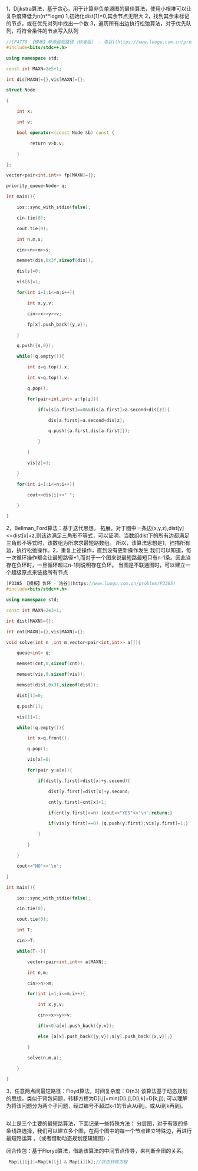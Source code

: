 1，Dijkstra算法，基于贪心，用于计算非负单源图的最佳算法，使用小根堆可以让复杂度降低为n(n**logm)
	1,初始化dist[1]=0,其余节点无限大
	 2，找到其余未标记的节点，或在优先对列中找出一个数
	 3，遍历所有出边执行松弛算法，对于优先队列，将符合条件的节点写入队列
```cpp
//[P4779 【模板】单源最短路径（标准版） - 洛谷](https://www.luogu.com.cn/problem/P4779)
#include<bits/stdc++.h>

using namespace std;

const int MAXN=2e5+1;

int dis[MAXN]={},vis[MAXN]={};

struct Node

{

    int x;

    int v;

    bool operator<(const Node &b) const {

         return v>b.v;

    }

};

vector<pair<int,int>> fp[MAXN]={};

priority_queue<Node> q;

int main(){

    ios::sync_with_stdio(false);

    cin.tie(0);

    cout.tie(0);

    int n,m,s;

    cin>>n>>m>>s;

    memset(dis,0x3f,sizeof(dis));

    dis[s]=0;

    vis[s]=1;

    for(int i=1;i<=m;i++){

        int x,y,v;

        cin>>x>>y>>v;

        fp[x].push_back({y,v});

    }

    q.push({s,0});

    while(!q.empty()){

        int z=q.top().x;

        int v=q.top().v;

        q.pop();

        for(pair<int,int> a:fp[z]){

            if(vis[a.first]==0&&dis[a.first]>a.second+dis[z]){

                dis[a.first]=a.second+dis[z];

                q.push({a.first,dis[a.first]});

            }

        }

        vis[z]=1;

    }

    for(int i=1;i<=n;i++){

        cout<<dis[i]<<" ";

    }

}
```
2，Bellman_Ford算法：基于迭代思想，
拓展，对于图中一条边(x,y,z),dist[y]<=dist[x]+z,则该边满足三角形不等式，可以证明，当数组dist下的所有边都满足三角形不等式时，该数组为所求求最短路数组。
所以，该算法思想是1，扫描所有边，执行松弛操作。2，重复上述操作，直到没有更新操作发生
我们可以知道，每一次循环操作都会让最短路径+1,而对于一个图来说最短路最短只有n-1条。因此当存在负环时，一旦循环超过n-1则说明存在负环。
当图是不联通图时，可以建立一个超级原点来链接所有节点
```cpp
[P3385 【模板】负环 - 洛谷](https://www.luogu.com.cn/problem/P3385)
#include<bits/stdc++.h>

using namespace std;

const int MAXN=2e3+1;

int dist[MAXN]={};

int cnt[MAXN]={},vis[MAXN]={};

void solve(int n ,int m,vector<pair<int,int>> a[]){

    queue<int> q;

    memset(cnt,0,sizeof(cnt));

    memset(vis,0,sizeof(vis));

    memset(dist,0x3f,sizeof(dist));

    dist[1]=0;

    q.push(1);

    vis[1]=1;

    while(!q.empty()){

        int x=q.front();

        q.pop();

        vis[x]=0;

        for(pair y:a[x]){

            if(dist[y.first]>dist[x]+y.second){

                dist[y.first]=dist[x]+y.second;

                cnt[y.first]=cnt[x]+1;

                if(cnt[y.first]>=n) {cout<<"YES"<<'\n';return;}

                if(vis[y.first]==0) {q.push(y.first);vis[y.first]=1;}

            }

        }

    }

    cout<<"NO"<<'\n';

}

int main(){

    ios::sync_with_stdio(false);

    cin.tie(0);

    cout.tie(0);

    int T;

    cin>>T;

    while(T--){

        vector<pair<int,int>> a[MAXN];

        int n,m;

        cin>>n>>m;

        for(int i=1;i<=m;i++){

            int x,y,v;

            cin>>x>>y>>v;

            if(v<0)a[x].push_back({y,v});

            else {a[x].push_back({y,v});a[y].push_back({x,v});}

        }

        solve(n,m,a);

    }

}
```
3，任意两点间最短路径：Floyd算法，时间复杂度：O(n3)
该算法基于动态规划的思想，类似于背包问题，转移方程为D[i,j]=min(D[i,j],D[i,k]+D[k,j]);
可以理解为将该问题分为两个子问题，经过编号不超过k-1的节点从i到j，或从i到k再到j。
```cpp

```
以上是三个主要的最短路算法，下面记录一些特殊方法：
分层图，对于有限的多条线路选择，我们可以建立多个图，在两个图中的每一个节点建立特殊边，再进行最短路运算 。（或者借助动态规划逻辑建图）；

闭合传包：基于Floryd算法，借助该算法的中间节点传导，来判断全图的关系。
```cpp
 Map[i][j]|=Map[k][j] & Map[i][k];//状态转移方程
```
 


